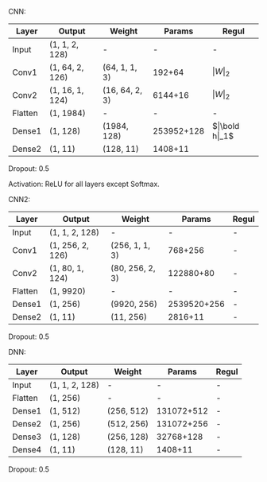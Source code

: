 CNN:

| Layer   | Output          | Weight         | Params     | Regul           |
| ------- | --------------- | -------------- | ---------- | --------------- |
| Input   | (1, 1, 2, 128)  | -              | -          | -               |
| Conv1   | (1, 64, 2, 126) | (64, 1, 1, 3)  | 192+64     | $\|W\|_2$       |
| Conv2   | (1, 16, 1, 124) | (16, 64, 2, 3) | 6144+16    | $\|W\|_2$       |
| Flatten | (1, 1984)       | -              | -          | -               |
| Dense1  | (1, 128)        | (1984, 128)    | 253952+128 | $\|\bold h\|_1$ |
| Dense2  | (1, 11)         | (128, 11)      | 1408+11    |                 |

Dropout: 0.5

Activation: ReLU for all layers except Softmax.



CNN2:

| Layer   | Output           | Weight          | Params      | Regul |
| ------- | ---------------- | --------------- | ----------- | ----- |
| Input   | (1, 1, 2, 128)   | -               | -           | -     |
| Conv1   | (1, 256, 2, 126) | (256, 1, 1, 3)  | 768+256     | -     |
| Conv2   | (1, 80, 1, 124)  | (80, 256, 2, 3) | 122880+80   | -     |
| Flatten | (1, 9920)        | -               | -           | -     |
| Dense1  | (1, 256)         | (9920, 256)     | 2539520+256 | -     |
| Dense2  | (1, 11)          | (11, 256)       | 2816+11     | -     |

Dropout: 0.5



DNN:

| Layer   | Output         | Weight     | Params     | Regul |
| ------- | -------------- | ---------- | ---------- | ----- |
| Input   | (1, 1, 2, 128) | -          | -          | -     |
| Flatten | (1, 256)       | -          | -          | -     |
| Dense1  | (1, 512)       | (256, 512) | 131072+512 | -     |
| Dense2  | (1, 256)       | (512, 256) | 131072+256 | -     |
| Dense3  | (1, 128)       | (256, 128) | 32768+128  | -     |
| Dense4  | (1, 11)        | (128, 11)  | 1408+11    | -     |

Dropout: 0.5
